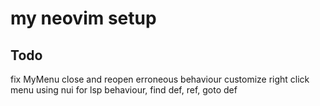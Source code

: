 # my neovim setup

## Todo
fix MyMenu close and reopen erroneous behaviour
customize right click menu using nui for lsp behaviour, find def, ref, goto def